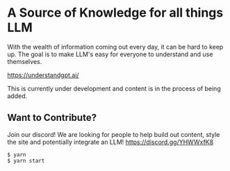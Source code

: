 # A Source of Knowledge for all things LLM
With the wealth of information coming out every day, it can be hard to keep up. The goal is to make LLM's easy for everyone to understand and use themselves.

https://understandgpt.ai/

This is currently under development and content is in the process of being added.

## Want to Contribute?
Join our discord! We are looking for people to help build out content, style the site and potentially integrate an LLM!
https://discord.gg/YHWWxfK8

```
$ yarn
$ yarn start
```
